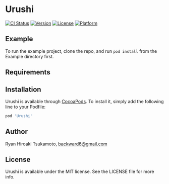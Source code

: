 # Urushi

[![CI Status](http://img.shields.io/travis/71241NW123CK/Urushi-Swift.svg?style=flat)](https://travis-ci.org/712421NW123CK/Urushi-Swift)
[![Version](https://img.shields.io/cocoapods/v/Urushi.svg?style=flat)](http://cocoapods.org/pods/Urushi)
[![License](https://img.shields.io/cocoapods/l/Urushi.svg?style=flat)](http://cocoapods.org/pods/Urushi)
[![Platform](https://img.shields.io/cocoapods/p/Urushi.svg?style=flat)](http://cocoapods.org/pods/Urushi)

## Example

To run the example project, clone the repo, and run `pod install` from the Example directory first.

## Requirements

## Installation

Urushi is available through [CocoaPods](http://cocoapods.org). To install
it, simply add the following line to your Podfile:

```ruby
pod 'Urushi'
```

## Author

Ryan Hiroaki Tsukamoto, backward6@gmail.com

## License

Urushi is available under the MIT license. See the LICENSE file for more info.
